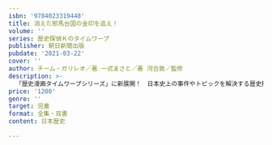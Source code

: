```yaml
---
isbn: '9784023319448'
title: 消えた邪馬台国の金印を追え！
volume: ''
series: 歴史探偵Ｋのタイムワープ
publisher: 朝日新聞出版
pubdate: '2021-03-22'
cover: ''
author: チーム・ガリレオ／著 一式まさと／著 河合敦／監修
description: >-
  「歴史漫画タイムワープシリーズ」に新展開！　日本史上の事件やトピックを解決する歴史探偵が初登場する。スポーツ大好き活発少年のK、裏の顔は時空を飛び越える「タライムマシン」で歴史上のさまざまな人からの依頼にこたえる歴史探偵。体を自由自在に組み換えられるアシスタントのQとともに、今回は「金と銀」にまつわる歴史ミステリーに挑戦！
price: '1200'
genre: ''
target: 児童
format: 全集・双書
content: 日本歴史

---
```

